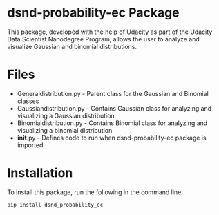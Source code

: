 # dsnd-probability-ec Package

This package, developed with the help of Udacity as part of the Udacity Data Scientist Nanodegree Program, allows the user to analyze and visualize Gaussian and binomial distributions.

# Files

- Generaldistribution.py - Parent class for the Gaussian and Binomial classes
- Gaussiandistribution.py - Contains Gaussian class for analyzing and visualizing a Gaussian distribution
- Binomialdistribution.py - Contains Binomial class for analyzing and visualizing a binomial distribution
- __init__.py - Defines code to run when dsnd-probability-ec package is imported

# Installation

To install this package, run the following in the command line:
```
pip install dsnd_probability_ec
```